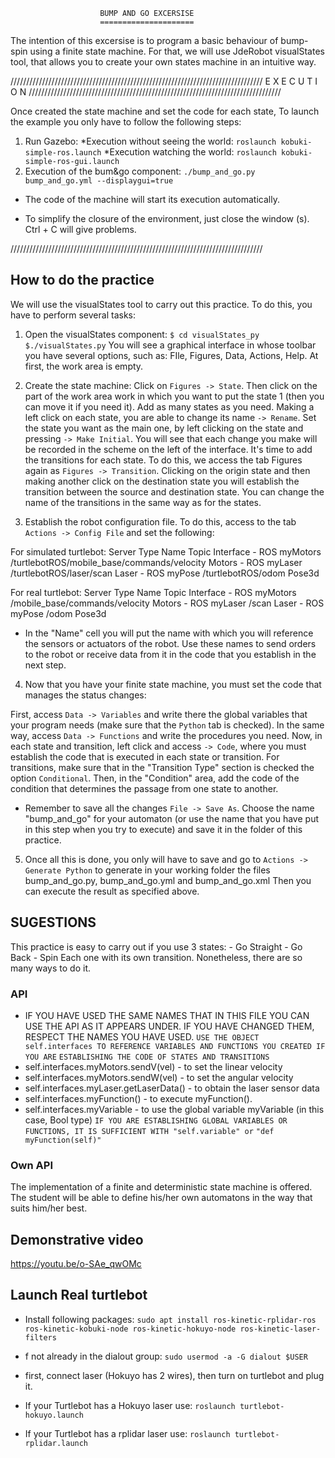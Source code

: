                         BUMP AND GO EXCERSISE
                        =====================

The intention of this excersise is to program a basic behaviour of bump-spin using
a finite state machine. For that, we will use JdeRobot visualStates tool, that 
allows you to create your own states machine in an intuitive way.

////////////////////////////////////////////////////////////////////////////////
                           E X E C U T I O N 
////////////////////////////////////////////////////////////////////////////////

Once created the state machine and set the code for each state,
To launch the example you only have to follow the following steps:

1. Run Gazebo:
     *Execution without seeing the world: 
`roslaunch kobuki-simple-ros.launch`
     *Execution watching the world: 
`roslaunch kobuki-simple-ros-gui.launch`
2. Execution of the bum&go component: 
`./bump_and_go.py bump_and_go.yml --displaygui=true`
* The code of the machine will start its execution automatically.


* To simplify the closure of the environment, just close the window (s). 
  Ctrl + C will give problems.

////////////////////////////////////////////////////////////////////////////////

## How to do the practice
We will use the visualStates tool to carry out this practice.
To do this, you have to perform several tasks:

1. Open the visualStates component:
`$ cd visualStates_py`
`$./visualStates.py`
You will see a graphical interface in whose toolbar you have several options,
such as: FIle, Figures, Data, Actions, Help. At first, the work area is empty.

2. Create the state machine:
Click on `Figures -> State`. Then click on the part of the work area work in 
which you want to put the state 1 (then you can move it if you need it).
Add as many states as you need. Making a left click on each state, you are able 
to change its name `-> Rename`. Set the state you want as the main one,
by left clicking on the state and pressing `-> Make Initial`.
You will see that each change you make will be recorded in the scheme on the left 
of the interface. It's time to add the transitions for each state. To do this, 
we access the tab Figures again as `Figures -> Transition`. Clicking on the origin 
state and then making another click on the destination state you will establish 
the transition between the source and destination state. You can change
the name of the transitions in the same way as for the states.

3. Establish the robot configuration file. To do this, access
to the tab `Actions -> Config File` and set the following:

For simulated turtlebot:
        Server Type      Name                       Topic                          Interface
    -      ROS         myMotors      /turtlebotROS/mobile_base/commands/velocity    Motors
    -      ROS         myLaser       /turtlebotROS/laser/scan                       Laser
    -      ROS         myPose        /turtlebotROS/odom                             Pose3d

For real turtlebot:
        Server Type      Name                       Topic            Interface
    -      ROS         myMotors      /mobile_base/commands/velocity    Motors
    -      ROS         myLaser       /scan                             Laser
    -      ROS         myPose        /odom                             Pose3d

* In the "Name" cell you will put the name with which you will reference the 
sensors or actuators of the robot. Use these names to send orders to the robot 
or receive data from it in the code that you establish in the next step.

4. Now that you have your finite state machine, you must set the code
that manages the status changes:

First, access `Data -> Variables` and write there the global variables that your 
program needs (make sure that the `Python` tab is checked).
In the same way, access `Data -> Functions` and write the procedures you need.
Now, in each state and transition, left click and access `-> Code`, where
you must establish the code that is executed in each state or transition. For 
transitions, make sure that in the "Transition Type" section is checked the 
option `Conditional`. Then, in the "Condition" area, add the code of the
condition that determines the passage from one state to another.

* Remember to save all the changes `File -> Save As`. Choose the name "bump_and_go"
for your automaton (or use the name that you have put in this step when you try
to execute) and save it in the folder of this practice.

5. Once all this is done, you only will have to save and go to `Actions -> Generate Python`
to generate in your working folder the files bump_and_go.py, bump_and_go.yml and
bump_and_go.xml Then you can execute the result as specified above.

## SUGESTIONS
This practice is easy to carry out if you use 3 states:
    - Go Straight
    - Go Back
    - Spin
Each one with its own transition. Nonetheless, there are so many ways to do it.

### API
* IF YOU HAVE USED THE SAME NAMES THAT IN THIS FILE YOU CAN USE THE API AS IT
APPEARS UNDER. IF YOU HAVE CHANGED THEM, RESPECT THE NAMES YOU HAVE USED.
`USE THE OBJECT self.interfaces TO REFERENCE VARIABLES AND FUNCTIONS YOU CREATED IF YOU ARE`
`ESTABLISHING THE CODE OF STATES AND TRANSITIONS`
* self.interfaces.myMotors.sendV(vel) - to set the linear velocity
* self.interfaces.myMotors.sendW(vel) - to set the angular velocity
* self.interfaces.myLaser.getLaserData() - to obtain the laser sensor data
* self.interfaces.myFunction() - to execute myFunction().
* self.interfaces.myVariable - to use the global variable myVariable (in this case, Bool type)
`IF YOU ARE ESTABLISHING GLOBAL VARIABLES OR FUNCTIONS, IT IS SUFFICIENT WITH "self.variable" or`
`"def myFunction(self)"`

### Own API
The implementation of a finite and deterministic state machine is offered. The student will be able to define
his/her own automatons in the way that suits him/her best.


## Demonstrative video
https://youtu.be/o-SAe_qwOMc 

##  Launch Real turtlebot
* Install following packages:
`sudo apt install ros-kinetic-rplidar-ros ros-kinetic-kobuki-node ros-kinetic-hokuyo-node ros-kinetic-laser-filters`

* f not already in the dialout group: 
`sudo usermod -a -G dialout $USER`
* first, connect laser (Hokuyo has 2 wires), then turn on turtlebot and plug it.

* If your Turtlebot has a Hokuyo laser use:
`roslaunch turtlebot-hokuyo.launch`

* If your Turtlebot has a rplidar laser use:
`roslaunch turtlebot-rplidar.launch`
